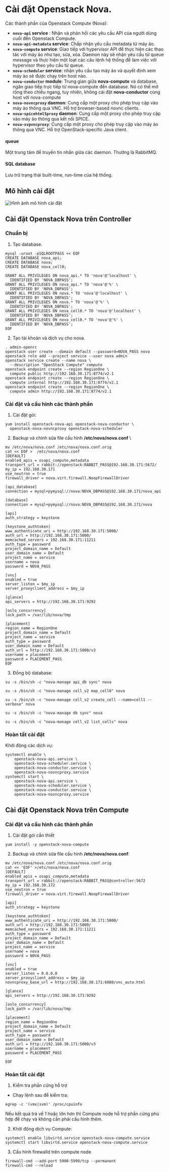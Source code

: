 # Cài đặt Openstack Nova.

Các thành phần của Openstack Compute (Nova):
- **`nova-api` service** : Nhận và phản hồi các yêu cầu API của người dùng cuối đến Openstack Compute.
- **`nova-api-metadata` service**: Chấp nhận yêu cầu metadata từ máy ảo.
- **`nova-compute` service**: Giao tiếp với hypervisor API để thực hiện các thao tác với máy ảo như tạo, sửa, xóa. Daemon này sẽ nhận yêu cầu từ queue message và thực hiện một loạt các câu lệnh hệ thống để làm việc với hypervisor theo yêu cầu từ queue.
- **`nova-scheduler` service**: nhận yêu cầu tạo máy ảo và quyết định xem máy ảo sẽ được chạy trên host nào.
- **`nova-conductor` module**: Trung gian giữa **nova-compute** và database, ngăn giao tiếp trực tiếp từ nova-compute đến database. Nó có thể mở rộng theo chiều ngang, tuy nhiên, không cài đặt **nova-conductor** cùng host với nova-compute 
- **`nova-novncproxy` daemon**: Cung cấp một proxy cho phép truy cập vào máy ảo thông qua VNC. Hỗ trợ browser-based novnc clients.
- **`nova-spicehtml5proxy` daemon**: Cung cấp một proxy cho phép truy cập vào máy ảo thông qua kết nối SPICE.
- **`nova-xvpvncproxy`**: Cung cấp một proxy cho phép truy cập vào máy ảo thông qua VNC. Hỗ trợ OpenStack-specific Java client.

#### queue
Một trung tâm để truyền tin nhắn giữa các daemon. Thường là RabbitMQ.

#### SQL database
Lưu trữ trạng thái built-time, run-time của hệ thống.
## Mô hình cài đặt

![Hình ảnh mô hình cài đặt](https://i.imgur.com/Y6WrsNU.png)


## Cài đặt Openstack Nova trên Controller

###  Chuẩn bị
1. Tạo database.
```
mysql -uroot -pSQLROOTPASS << EOF
CREATE DATABASE nova_api;
CREATE DATABASE nova;
CREATE DATABASE nova_cell0;

GRANT ALL PRIVILEGES ON nova_api.* TO 'nova'@'localhost' \
  IDENTIFIED BY 'NOVA_DBPASS';
GRANT ALL PRIVILEGES ON nova_api.* TO 'nova'@'%' \
  IDENTIFIED BY 'NOVA_DBPASS';
GRANT ALL PRIVILEGES ON nova.* TO 'nova'@'localhost' \
  IDENTIFIED BY 'NOVA_DBPASS';
GRANT ALL PRIVILEGES ON nova.* TO 'nova'@'%' \
  IDENTIFIED BY 'NOVA_DBPASS';
GRANT ALL PRIVILEGES ON nova_cell0.* TO 'nova'@'localhost' \
  IDENTIFIED BY 'NOVA_DBPASS';
GRANT ALL PRIVILEGES ON nova_cell0.* TO 'nova'@'%' \
  IDENTIFIED BY 'NOVA_DBPASS';
EOF
```

2. Tạo tài khoản và dịch vụ cho nova.
```
. admin-openrc
openstack user create --domain default --password=NOVA_PASS nova
openstack role add --project service --user nova admin
openstack service create --name nova \
  --description "OpenStack Compute" compute
openstack endpoint create --region RegionOne \
  compute public http://192.168.30.171:8774/v2.1
openstack endpoint create --region RegionOne \
  compute internal http://192.168.30.171:8774/v2.1
openstack endpoint create --region RegionOne \
  compute admin http://192.168.30.171:8774/v2.1
```


### Cài đặt và cấu hình các thành phần
1. Cài đặt gói:
```
yum install openstack-nova-api openstack-nova-conductor \
  openstack-nova-novncproxy openstack-nova-scheduler
```
2. Backup và chỉnh sửa file cấu hình **/etc/nova/nova.conf** \
```
mv /etc/nova/nova.conf /etc/nova/nova.conf.orig
cat << EOF >  /etc/nova/nova.conf
[DEFAULT]
enabled_apis = osapi_compute,metadata
transport_url = rabbit://openstack:RABBIT_PASS@192.168.30.171:5672/
my_ip = 192.168.30.171
use_neutron = true
firewall_driver = nova.virt.firewall.NoopFirewallDriver

[api_database]
connection = mysql+pymysql://nova:NOVA_DBPASS@192.168.30.171/nova_api

[database]
connection = mysql+pymysql://nova:NOVA_DBPASS@192.168.30.171/nova

[api]
auth_strategy = keystone

[keystone_authtoken]
www_authenticate_uri = http://192.168.30.171:5000/
auth_url = http://192.168.30.171:5000/
memcached_servers = 192.168.30.171:11211
auth_type = password
project_domain_name = Default
user_domain_name = Default
project_name = service
username = nova
password = NOVA_PASS

[vnc]
enabled = true
server_listen = $my_ip
server_proxyclient_address = $my_ip

[glance]
api_servers = http://192.168.30.171:9292

[oslo_concurrency]
lock_path = /var/lib/nova/tmp

[placement]
region_name = RegionOne
project_domain_name = Default
project_name = service
auth_type = password
user_domain_name = Default
auth_url = http://192.168.30.171:5000/v3
username = placement
password = PLACEMENT_PASS
EOF
```
3. Đồng bộ database: 
```
su -s /bin/sh -c "nova-manage api_db sync" nova

su -s /bin/sh -c "nova-manage cell_v2 map_cell0" nova

su -s /bin/sh -c "nova-manage cell_v2 create_cell --name=cell1 --verbose" nova

su -s /bin/sh -c "nova-manage db sync" nova

su -s /bin/sh -c "nova-manage cell_v2 list_cells" nova
```

### Hoàn tất cài đặt
Khởi động các dịch vụ:
```
systemctl enable \
    openstack-nova-api.service \
    openstack-nova-scheduler.service \
    openstack-nova-conductor.service \
    openstack-nova-novncproxy.service
systemctl start \
    openstack-nova-api.service \
    openstack-nova-scheduler.service \
    openstack-nova-conductor.service \
    openstack-nova-novncproxy.service
```

## Cài đặt Openstack Nova trên Compute
### Cài đặt và cấu hình các thành phần
1. Cài đặt gói cần thiết
```
yum install -y openstack-nova-compute
```
2. Backup và chỉnh sửa file cấu hình **/etc/nova/nova.conf**:
```
mv /etc/nova/nova.conf /etc/nova/nova.conf.orig
cat << 'EOF' >/etc/nova/nova.conf
[DEFAULT]
enabled_apis = osapi_compute,metadata
transport_url = rabbit://openstack:RABBIT_PASS@controller:5672
my_ip = 192.168.30.172
use_neutron = true
firewall_driver = nova.virt.firewall.NoopFirewallDriver

[api]
auth_strategy = keystone

[keystone_authtoken]
www_authenticate_uri = http://192.168.30.171:5000/
auth_url = http://192.168.30.171:5000/
memcached_servers = 192.168.30.171:11211
auth_type = password
project_domain_name = Default
user_domain_name = Default
project_name = service
username = nova
password = NOVA_PASS

[vnc]
enabled = true
server_listen = 0.0.0.0
server_proxyclient_address = $my_ip
novncproxy_base_url = http://192.168.30.171:6080/vnc_auto.html

[glance]
api_servers = http://192.168.30.171:9292

[oslo_concurrency]
lock_path = /var/lib/nova/tmp

[placement]
region_name = RegionOne
project_domain_name = Default
project_name = service
auth_type = password
user_domain_name = Default
auth_url = http://192.168.30.171:5000/v3
username = placement
password = PLACEMENT_PASS

EOF
```

### Hoàn tất cài đặt
1. Kiểm tra phần cứng hỗ trợ
- Chạy lệnh sau để kiểm tra:
```
egrep -c '(vmx|svm)' /proc/cpuinfo
```
Nếu kết quả trả về 1 hoặc lớn hơn thì Compute node hỗ trợ phần cứng phù hợp để chạy và không cần phải cấu hình thêm.


2. Khởi động dịch vụ Compute:
```
systemctl enable libvirtd.service openstack-nova-compute.service
systemctl start libvirtd.service openstack-nova-compute.service
```

3. Cấu hình firewalld trên compute node
```
firewall-cmd --add-port 5900-5999/tcp --permanent
firewall-cmd --reload
```
